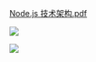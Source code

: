 [Node.js 技术架构.pdf](chrome-extension://cdonnmffkdaoajfknoeeecmchibpmkmg/assets/pdf/web/viewer.html?file=https%3A%2F%2Fstatic.xiedaimala.com%2Fxdml%2Ffile%2F3ac7c224-c23d-491f-84b5-4fabfbeab9b8%2F2019-10-8-22-20-23.js%2520%25E6%258A%2580%25E6%259C%25AF%25E6%259E%25B6%25E6%259E%2584.pdf)

![](https://upload-images.jianshu.io/upload_images/7094266-9f59aaec5d5c3287.png?imageMogr2/auto-orient/strip%7CimageView2/2/w/1240)

![](https://upload-images.jianshu.io/upload_images/7094266-335b0cb15e5bd073.png?imageMogr2/auto-orient/strip%7CimageView2/2/w/1240)
